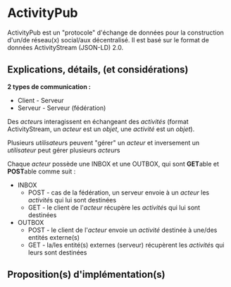 # ActivityPub

ActivityPub est un "protocole" d'échange de données pour la construction d'un/de réseau(x) social/aux décentralisé. Il est basé sur le format de données ActivityStream (JSON-LD) 2.0.

## Explications, détails, (et considérations)

**2 types de communication :**
  * Client - Serveur
  * Serveur - Serveur (fédération)

Des *acteur*s interagissent en échangeant des *activités* (format ActivityStream, un *acteur* est un *objet*, une *activité* est un *objet*).

Plusieurs *utilisateur*s peuvent "gérer" un *acteur* et inversement un *utilisateur* peut gérer plusieurs *acteur*s

Chaque *acteur* possède une INBOX et une OUTBOX, qui sont **GET**able et **POST**able comme suit :
  * INBOX
    * POST - cas de la fédération, un serveur envoie à un *acteur* les *activité*s qui lui sont destinées
    * GET - le client de l'*acteur* récupère les *activité*s qui lui sont destinées
  * OUTBOX
    * POST - le client de l'*acteur* envoie un *activité* destinée à une/des entités externe(s)
    * GET - la/les entité(s) externes (serveur) récupèrent les *activité*s qui leurs sont destinées

## Proposition(s) d'implémentation(s)